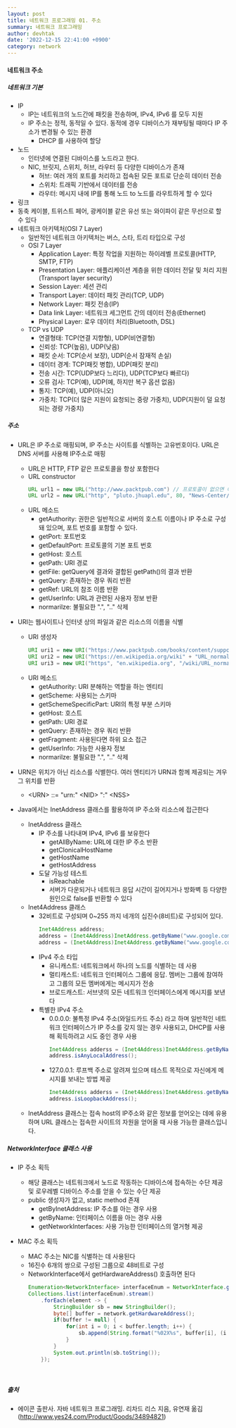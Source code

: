 ```yaml
---
layout: post
title: 네트워크 프로그래밍 01. 주소 
summary: 네트워크 프로그래밍
author: devhtak
date: '2022-12-15 22:41:00 +0900'
category: network
---
```

#### 네트워크 주소 
##### 네트워크 기본
- IP
  - IP는 네트워크의 노드간에 패킷을 전송하며, IPv4, IPv6 를 모두 지원
  - IP 주소는 정적, 동적일 수 있다. 동적에 경우 디바이스가 재부팅될 때마다 IP 주소가 변경될 수 있는 환경
    - DHCP 를 사용하여 할당
- 노드
  - 인터넷에 연결된 디바이스를 노드라고 한다.
  - NIC, 브릿지, 스위치, 허브, 라우터 등 다양한 디바이스가 존재
    - 허브: 여러 개의 포트를 처리하고 접속된 모든 포트로 단순히 데이터 전송
    - 스위치: 트래픽 기반에서 데이터를 전송
    - 라우터: 메시지 내에 IP를 통해 노드 to 노드를 라우트하게 할 수 있다
- 링크
 - 동축 케이블, 트위스트 페어, 광케이블 같은 유선 또는 와이파이 같은 무선으로 할 수 있다
- 네트워크 아키텍처(OSI 7 Layer)
  - 일반적인 네트워크 아키텍처는 버스, 스타, 트리 타입으로 구성
  - OSI 7 Layer
    - Application Layer: 특정 작업을 지원하는 하이레벨 프로토콜(HTTP, SMTP, FTP)
    - Presentation Layer: 애플리케이션 계층을 위한 데이터 전달 및 처리 지원(Transport layer security)
    - Session Layer: 세션 관리
    - Transport Layer: 데이터 패킷 관리(TCP, UDP)
    - Network Layer: 패킷 전송(IP)
    - Data link Layer: 네트워크 세그먼트 간의 데이터 전송(Ethernet)
    - Physical Layer: 로우 데이터 처리(Bluetooth, DSL)
  - TCP vs UDP
    - 연결형태: TCP(연결 지향형), UDP(비연결형)
    - 신뢰성: TCP(높음), UDP(낮음)
    - 패킷 순서: TCP(순서 보장), UDP(순서 잠재적 손실)
    - 데이터 경계: TCP(패킷 병합), UDP(패킷 분리)
    - 전송 시간: TCP(UDP보다 느리다), UDP(TCP보다 빠르다)
    - 오류 검사: TCP(예), UDP(예, 하지만 복구 옵션 없음)
    - 통지: TCP(예), UDP(아니오)
    - 가중치: TCP(더 많은 지원이 요청되는 중량 가중치), UDP(지원이 덜 요청되는 경량 가중치)

##### 주소
- URL은 IP 주소로 매핑되며, IP 주소는 사이트를 식별하는 고유번호이다. URL은 DNS 서버를 사용해 IP주소로 매핑
  - URL은 HTTP, FTP 같은 프로토콜을 항상 포함한다
  - URL constructor
    ```java
    URL url1 = new URL("http://www.packtpub.com") // 프로토콜이 없으면 예외가 발생
    URL url2 = new URL("http", "pluto.jhuapl.edu", 80, "News-Center/index.php"); // 프로토콜, 호스트, 포트번호, 파일에 대한 매개변수를 사용할 수 있다
    ```
  - URL 메소드
    - getAuthority: 권한은 일반적으로 서버의 호스트 이름이나 IP 주소로 구성돼 있으며, 포트 번호를 포함할 수 있다.
    - getPort: 포트번호
    - getDefaultPort: 프로토콜의 기본 포트 번호
    - getHost: 호스트
    - getPath: URI 경로
    - getFile: getQuery에 결과와 결합된 getPath()의 결과 반환
    - getQuery: 존재하는 경우 쿼리 반환
    - getRef: URL의 참조 이름 반환
    - getUserInfo: URL과 관련된 사용자 정보 반환
    - normarilze: 불필요한 ".", ".." 삭제
- URI는 웹사이트나 인터넷 상의 파일과 같은 리소스의 이름을 식별
  - URI 생성자
    ```java
    URI uri1 = new URI("https://www.packtpub.com/books/content/support");
    URI uri2 = new URI("https://en.wikipedia.org/wiki" + "URL_normalization#Normalization_process"); // fragment 사용가능
    URI uri3 = new URI("https", "en.wikipedia.org", "/wiki/URL_normalization", "Normalization_process"); // schema, host, path 및 프래그먼트를 구별하는 생성자
    ```
  - URI 메소드
    - getAuthority: URI 분해하는 역할을 하는 엔티티
    - getScheme: 사용되는 스키마
    - getSchemeSpecificPart: URI의 특정 부분 스키마
    - getHost: 호스트
    - getPath: URI 경로
    - getQuery: 존재하는 경우 쿼리 반환
    - getFragment: 사용된다면 하위 요소 접근
    - getUserInfo: 가능한 사용자 정보
    - normarilze: 불필요한 ".", ".." 삭제

- URN은 위치가 아닌 리소스를 식별한다. 여러 엔티티가 URN과 함께 제공되는 겨우 그 위치를 반환
  - \<URN> ::= "urn:" \<NID> ":" \<NSS>
- Java에서는 InetAddress 클래스를 활용하여 IP 주소와 리소스에 접근한다
  - InetAddress 클래스
    - IP 주소를 나타내며 IPv4, IPv6 를 보유한다
      - getAllByName: URL에 대한 IP 주소 반환
      - getClonicalHostName
      - getHostName
      - getHostAddress
    - 도달 가능성 테스트
      - isReachable
      - 서버가 다운되거나 네트워크 응답 시간이 길어지거나 방화벽 등 다양한 원인으로 false를 반환할 수 있다
  - Inet4Address 클래스
    - 32비트로 구성되며 0~255 까지 네개의 십진수(8비트)로 구성되어 있다.
      ```java
      Inet4Address address;
      address = (Inet4Address)InetAddress.getByName("www.google.com"); // 캐스트해야 한다
      address = (Inet4Address)Inet4Address.getByName("www.google.com"); // 캐스트해야 한다
      ```
    - IPv4 주소 타입
      - 유니캐스트: 네트워크에서 하나의 노드를 식별하는 데 사용
      - 멀티캐스트: 네트워크 인터페이스 그룹에 응답. 멤버는 그룹에 참여하고 그룹의 모든 멤버에게는 메시지가 전송
      - 브로드캐스트: 서브넷의 모든 네트워크 인터페이스에게 메시지를 보낸다
    - 특별한 IPv4 주소
      - 0.0.0.0: 불특정 IPv4 주소(와일드카드 주소) 라고 하며 일반적인 네트워크 인터페이스가 IP 주소를 갖지 않는 경우 사용되고, DHCP를 사용해 획득하려고 시도 중인 경우 사용
        ```java
        Inet4Address adderss = (Inet4Address)Inet4Address.getByName("0.0.0.0");
        address.isAnyLocalAddress();
        ```
      - 127.0.0.1: 루프백 주소로 알려져 있으며 테스트 목적으로 자신에게 메시지를 보내는 방법 제공
        ```java
        Inet4Address adderss = (Inet4Address)Inet4Address.getByName("0.0.0.0");
        address.isLoopbackAddress();
        ```
  - InetAddress 클래스는 접속 host의 IP주소와 같은 정보를 얻어오는 데에 유용하며 URL 클래스는 접속한 사이트의 자원을 얻어올 때 사용 가능한 클래스입니다. 

##### NetworkInterface 클래스 사용
- IP 주소 획득
  - 해당 클래스는 네트워크에서 노드로 작동하는 디바이스에 접속하는 수단 제공 및 로우레벨 디바이스 주소를 얻을 수 있는 수단 제공
  - public 생성자가 없고, static method 존재
    - getByInetAddress: IP 주소를 아는 경우 사용
    - getByName: 인터페이스 이름을 아는 경우 사용
    - getNetworkInterfaces: 사용 가능한 인터페이스의 열거형 제공

- MAC 주소 획득
  - MAC 주소는 NIC를 식별하는 데 사용된다
  - 16진수 6개의 쌍으로 구성된 그룹으로 48비트로 구성
  - NetworkInterface에서 getHardwareAddress() 호출하면 된다
    ```java
    Enumeration<NetworkInterface> interfaceEnum = NetworkInterface.getNetworkInterfaces();
    Collections.list(interfaceEnum).stream()
        .forEach(element -> {
            StringBuilder sb = new StringBuilder();
            byte[] buffer = network.getHardwareAddress();
            if(buffer != null) {
                for(int i = 0; i < buffer.length; i++) {
                    sb.append(String.format("%02X%s", buffer[i], (i < buffer.length - 1) ? "-": ""));
                }
            }
            System.out.println(sb.toString());
        });
    ```
 
##### 출처
- 에이콘 출판사. 자바 네트워크 프로그래밍. 리차드 리스 지음, 유연재 옮김 (http://www.yes24.com/Product/Goods/34894821)
